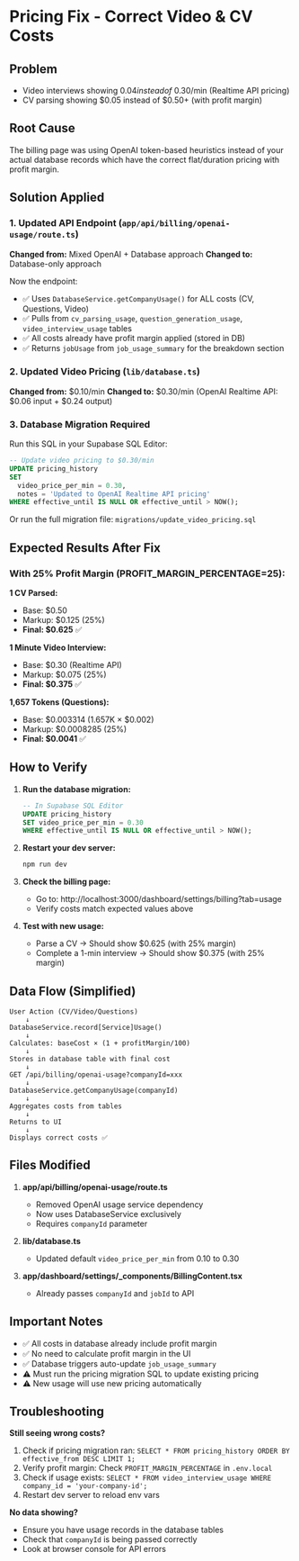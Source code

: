 # Pricing Fix - Correct Video & CV Costs

## Problem
- Video interviews showing $0.04 instead of ~$0.30/min (Realtime API pricing)
- CV parsing showing $0.05 instead of $0.50+ (with profit margin)

## Root Cause
The billing page was using OpenAI token-based heuristics instead of your actual database records which have the correct flat/duration pricing with profit margin.

## Solution Applied

### 1. Updated API Endpoint (`app/api/billing/openai-usage/route.ts`)
**Changed from:** Mixed OpenAI + Database approach
**Changed to:** Database-only approach

Now the endpoint:
- ✅ Uses `DatabaseService.getCompanyUsage()` for ALL costs (CV, Questions, Video)
- ✅ Pulls from `cv_parsing_usage`, `question_generation_usage`, `video_interview_usage` tables
- ✅ All costs already have profit margin applied (stored in DB)
- ✅ Returns `jobUsage` from `job_usage_summary` for the breakdown section

### 2. Updated Video Pricing (`lib/database.ts`)
**Changed from:** $0.10/min
**Changed to:** $0.30/min (OpenAI Realtime API: $0.06 input + $0.24 output)

### 3. Database Migration Required
Run this SQL in your Supabase SQL Editor:

```sql
-- Update video pricing to $0.30/min
UPDATE pricing_history
SET 
  video_price_per_min = 0.30,
  notes = 'Updated to OpenAI Realtime API pricing'
WHERE effective_until IS NULL OR effective_until > NOW();
```

Or run the full migration file: `migrations/update_video_pricing.sql`

## Expected Results After Fix

### With 25% Profit Margin (PROFIT_MARGIN_PERCENTAGE=25):

**1 CV Parsed:**
- Base: $0.50
- Markup: $0.125 (25%)
- **Final: $0.625** ✅

**1 Minute Video Interview:**
- Base: $0.30 (Realtime API)
- Markup: $0.075 (25%)
- **Final: $0.375** ✅

**1,657 Tokens (Questions):**
- Base: $0.003314 (1.657K × $0.002)
- Markup: $0.0008285 (25%)
- **Final: $0.0041** ✅

## How to Verify

1. **Run the database migration:**
   ```sql
   -- In Supabase SQL Editor
   UPDATE pricing_history
   SET video_price_per_min = 0.30
   WHERE effective_until IS NULL OR effective_until > NOW();
   ```

2. **Restart your dev server:**
   ```bash
   npm run dev
   ```

3. **Check the billing page:**
   - Go to: http://localhost:3000/dashboard/settings/billing?tab=usage
   - Verify costs match expected values above

4. **Test with new usage:**
   - Parse a CV → Should show $0.625 (with 25% margin)
   - Complete a 1-min interview → Should show $0.375 (with 25% margin)

## Data Flow (Simplified)

```
User Action (CV/Video/Questions)
    ↓
DatabaseService.record[Service]Usage()
    ↓
Calculates: baseCost × (1 + profitMargin/100)
    ↓
Stores in database table with final cost
    ↓
GET /api/billing/openai-usage?companyId=xxx
    ↓
DatabaseService.getCompanyUsage(companyId)
    ↓
Aggregates costs from tables
    ↓
Returns to UI
    ↓
Displays correct costs ✅
```

## Files Modified

1. **app/api/billing/openai-usage/route.ts**
   - Removed OpenAI usage service dependency
   - Now uses DatabaseService exclusively
   - Requires `companyId` parameter

2. **lib/database.ts**
   - Updated default `video_price_per_min` from 0.10 to 0.30

3. **app/dashboard/settings/_components/BillingContent.tsx**
   - Already passes `companyId` and `jobId` to API

## Important Notes

- ✅ All costs in database already include profit margin
- ✅ No need to calculate profit margin in the UI
- ✅ Database triggers auto-update `job_usage_summary`
- ⚠️ Must run the pricing migration SQL to update existing pricing
- ⚠️ New usage will use new pricing automatically

## Troubleshooting

**Still seeing wrong costs?**
1. Check if pricing migration ran: `SELECT * FROM pricing_history ORDER BY effective_from DESC LIMIT 1;`
2. Verify profit margin: Check `PROFIT_MARGIN_PERCENTAGE` in `.env.local`
3. Check if usage exists: `SELECT * FROM video_interview_usage WHERE company_id = 'your-company-id';`
4. Restart dev server to reload env vars

**No data showing?**
- Ensure you have usage records in the database tables
- Check that `companyId` is being passed correctly
- Look at browser console for API errors
